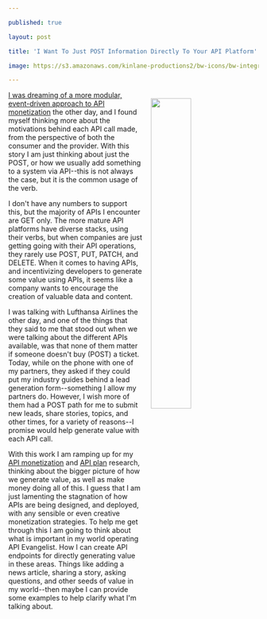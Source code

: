 ---
published: true
layout: post
title: 'I Want To Just POST Information Directly To Your API Platform'
image: https://s3.amazonaws.com/kinlane-productions2/bw-icons/bw-integration-automation.png
---

<p><img style="padding: 15px;" src="https://s3.amazonaws.com/kinlane-productions2/bw-icons/bw-integration-automation.png" alt="" width="40%" align="right" />
<p><a href="http://apievangelist.com/2017/03/02/dreaming-of-a-more-modular-event-driven-api-monetization/">I was dreaming of a more modular, event-driven approach to API monetization</a>&nbsp;the other day, and I found myself thinking more about the motivations behind each API call made, from the perspective of both the consumer and the provider. With this story I am just thinking about just the POST, or how we usually add something to a system via API--this is not always the case, but it is the common usage of the verb.&nbsp;
<p>I don't have any numbers to support this, but the majority of APIs I encounter are GET only. The more mature API platforms have diverse stacks, using their verbs, but when companies are just getting going with their API operations, they rarely use POST, PUT, PATCH, and DELETE. When it comes to having APIs, and incentivizing developers to generate some&nbsp;value using APIs, it seems like a company wants to encourage the creation of valuable data and content.
<p>I was talking with Lufthansa Airlines the other day, and one of the things that they said to me that stood out&nbsp;when we were talking about the different APIs available, was that none of them matter if someone doesn't buy (POST) a ticket. Today, while on the phone with one of my partners, they asked if they could put my industry guides behind a lead generation form--something I allow my partners do. However, I wish more of them had a POST path for me to submit new leads, share stories, topics, and other times, for a variety of reasons--I promise would help generate value with each API call.
<p>With this work I am ramping up for my <a href="http://monetization.apievangelist.com">API monetization</a> and <a href="http://plan.apievangelist.com">API plan</a> research, thinking about the bigger picture of how we generate value, as well as make money doing all of this. I guess that I am just lamenting the stagnation of how APIs are being designed, and deployed, with any sensible or even creative monetization strategies. To help me get through this I am going to think about what is important in my world operating API Evangelist. How I can create API endpoints for directly generating value in these areas. Things like adding a news article, sharing a story, asking questions, and other seeds of value in my world--then maybe I can provide some examples to help clarify what I'm talking about.


